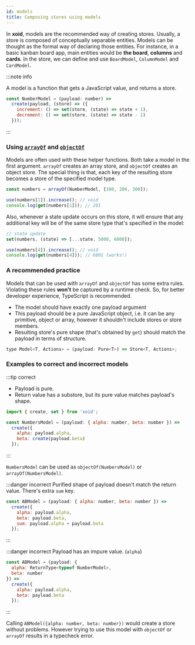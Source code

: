 ```yaml
---
id: models
title: Composing stores using models
---
```


In **xoid**, models are the recommended way of creating stores. Usually, a store is composed of conceptually separable entities. Models can be thought as the formal way of declaring those entities. For instance, in a basic kanban board app, main entities would be **the board**, **columns** and **cards**. In the store, we can define and use `BoardModel`, `ColumnModel` and `CardModel`.

:::note info

A model is a function that gets a JavaScript value, and returns a store.

```js
const NumberModel = (payload: number) =>
  create(payload, (store) => ({
    increment: () => set(store, (state) => state + 1),
    decrement: () => set(store, (state) => state - 1)
  }));
```

:::

### Using [`arrayOf`](arrayof) and [`objectOf`](objectof)

Models are often used with these helper functions. Both take a model in the first argument. `arrayOf` creates an array store, and `objectOf` creates an object store. The special thing is that, each key of the resulting store becomes a store of the specified model type.

```js
const numbers = arrayOf(NumberModel, [100, 200, 300]);

use(numbers[1]).increase(); // void
console.log(get(numbers[1])); // 201
```

Also, whenever a state update occurs on this store, it will ensure that any additional key will be of the same store type that's specified in the model:

```js
// state update
set(numbers, (state) => [...state, 5000, 6000]);

use(numbers[4]).increase(); // void
console.log(get(numbers[4])); // 6001 (works!)
```

### A recommended practice

Models that can be used with `arrayOf` and `objectOf` has some extra rules. Violating these rules **won't** be captured by a runtime check. So, for better developer experience, TypeScript is recommended.

- The model should have exactly one payload argument
- This payload should be a pure JavaScript object, i.e. it can be any primitive, object or array, however it shouldn't include stores or store members.
- Resulting store's pure shape (that's obtained by `get`) should match the payload in terms of structure.

```js
type Model<T, Actions> = (payload: Pure<T>) => Store<T, Actions>;
```

### Examples to correct and incorrect models

:::tip correct

- Payload is pure.
- Return value has a substore, but its pure value matches payload's shape.

```js
import { create, set } from 'xoid';

const NumbersModel = (payload: { alpha: number, beta: number }) =>
  create({
    alpha: payload.alpha,
    beta: create(payload.beta)
  });
```

:::

`NumbersModel` can be used as `objectOf(NumbersModel)` or `arrayOf(NumbersModel)`.

:::danger incorrect
Purified shape of payload doesn't match the return value. There's extra `sum` key.

```js
const ABModel = (payload: { alpha: number, beta: number }) =>
  create({
    alpha: payload.alpha,
    beta: payload.beta,
    sum: payload.alpha + payload.beta
  });
```

:::

:::danger incorrect
Payload has an impure value. (`alpha`)

```js
const ABModel = (payload: {
  alpha: ReturnType<typeof NumberModel>,
  beta: number
}) =>
  create({
    alpha: payload.alpha,
    beta: payload.beta
  });
```

:::

Calling `ABModel({alpha: number, beta: number})` would create a store without problems. However trying to use this model with `objectOf` or `arrayOf` results in a typecheck error.
